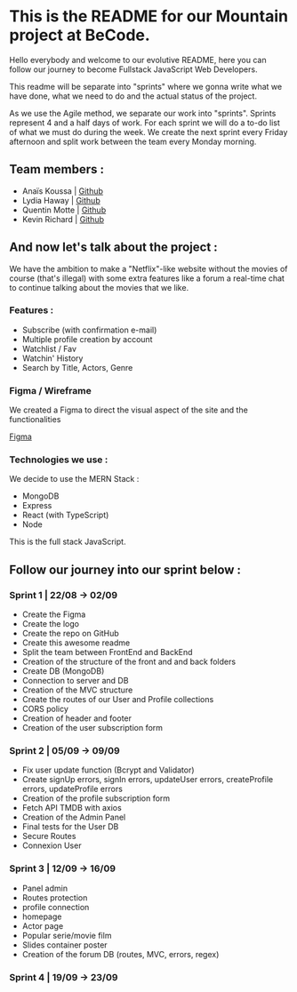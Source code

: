 # This is the README for our Mountain project at BeCode.

Hello everybody and welcome to our evolutive README, here you can follow our journey to become Fullstack JavaScript Web Developers.

This readme will be separate into "sprints" where we gonna write what we have done, what we need to do and the actual status of the project.

As we use the Agile method, we separate our work into "sprints". Sprints represent 4 and a half days of work. For each sprint we will do a to-do list of what we must do during the week. We create the next sprint every Friday afternoon and split work between the team every Monday morning.

## Team members :

- Anaïs Koussa | [Github](https://github.com/AnaisnKoussa) 
- Lydia Haway | [Github](https://github.com/LydiaHaway)
- Quentin Motte | [Github](https://github.com/QuentinMotte)
- Kevin Richard | [Github](https://github.com/Kiks4000)

## And now let's talk about the project :

We have the ambition to make a "Netflix"-like website without the movies of course (that's illegal) with some extra features like a forum a real-time chat to continue talking about the movies that we like.

### Features :
  
- Subscribe (with confirmation e-mail)
- Multiple profile creation by account
- Watchlist / Fav 
- Watchin' History 
- Search by Title, Actors, Genre

### Figma / Wireframe

We created a Figma to direct the visual aspect of the site and the functionalities

[Figma](https://www.figma.com/file/dgdZHljY83Ml9DkZmkM6DG/WIREFRAME-HOLLY-BREAK?node-id=0%3A1)

### Technologies we use :

We decide to use the MERN Stack :

- MongoDB
- Express
- React (with TypeScript)
- Node

This is the full stack JavaScript.

## Follow our journey into our sprint below :

### Sprint 1 | 22/08 -> 02/09

- Create the Figma
- Create the logo
- Create the repo on GitHub
- Create this awesome readme
- Split the team between FrontEnd and BackEnd
- Creation of the structure of the front and and back folders
- Create DB (MongoDB)
- Connection to server and DB
- Creation of the MVC structure
- Create the routes of our User and Profile collections
- CORS policy
- Creation of header and footer
- Creation of the user subscription form

### Sprint 2 | 05/09 -> 09/09

- Fix user update function (Bcrypt and Validator)
- Create signUp errors, signIn errors, updateUser errors, createProfile errors, updateProfile errors
- Creation of the profile subscription form
- Fetch API TMDB with axios
- Creation of the Admin Panel
- Final tests for the User DB
- Secure Routes
- Connexion User

### Sprint 3 | 12/09 -> 16/09  
- Panel admin
- Routes protection
- profile connection
- homepage
- Actor page
- Popular serie/movie film
- Slides container poster
- Creation of the forum DB (routes, MVC, errors, regex)
  
 ### Sprint 4  | 19/09 -> 23/09  
